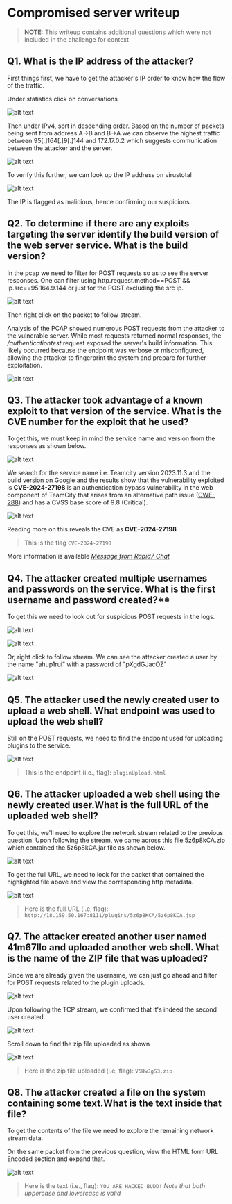 # Compromised server writeup

> **NOTE:** This writeup contains additional questions which were not included in the challenge for context

## Q1. What is the IP address of the attacker?

First things first, we have to get the attacker's IP order to know how
the flow of the traffic. 

Under statistics click on conversations

![alt text](image1.png)

Then under IPv4, sort in descending order. Based on the number of
packets being sent from address A-\>B and B-\>A we can observe the
highest traffic between 95\[.\]164\[.\]9\[.\]144 and 172.17.0.2 which
suggests communication between the attacker and the server.

![alt text](image2.png)

To verify this further, we can look up the IP address on virustotal

![alt text](image3.png)

The IP is flagged as malicious, hence confirming our suspicions.

## Q2. To determine if there are any exploits targeting the server identify the build version of the web server service. What is the build version?

In the pcap we need to filter for POST requests so as to see the server
responses. One can filter using http.request.method==POST &&
ip.src==95.164.9.144 or just for the POST excluding the src ip.

![alt text](image4.png)

Then right click on the packet to follow stream.

Analysis of the PCAP showed numerous POST requests from the attacker to
the vulnerable server. While most requests returned normal responses,
the */authenticationtest* request exposed the server's build
information. This likely occurred because the endpoint was verbose or
misconfigured, allowing the attacker to fingerprint the system and
prepare for further exploitation.

![alt text](image5.png)

## Q3. The attacker took advantage of a known exploit to that version of the service. What is the CVE number for the exploit that he used?

To get this, we must keep in mind the service name and version from the
responses as shown below.

![alt text](image6.png)

We search for the service name i.e. Teamcity version 2023.11.3 and the
build version on Google and the results show that the vulnerability
exploited is **CVE-2024-27198** is an authentication bypass
vulnerability in the web component of TeamCity that arises from an
alternative path issue
([CWE-288](https://cwe.mitre.org/data/definitions/288.html)) and has a
CVSS base score of 9.8 (Critical).

![alt text](image7.png)

Reading more on this reveals the CVE as **CVE-2024-27198**

> This is the flag `CVE-2024-27198`

More information is available [*Message from Rapid7
Chat*](https://www.rapid7.com/blog/post/2024/03/04/etr-cve-2024-27198-and-cve-2024-27199-jetbrains-teamcity-multiple-authentication-bypass-vulnerabilities-fixed/)

## Q4. The attacker created multiple usernames and passwords on the service. What is the first username and password created?**

To get this we need to look out for suspicious POST requests in the
logs.

![alt text](image8.png)

![alt text](image9.png)

Or, right click to follow stream. We can see the attacker created a user
by the name "ahup1rui" with a password of "pXgdGJacOZ"

![alt text](image10.png)

## Q5. The attacker used the newly created user to upload a web shell. What endpoint was used to upload the web shell?

Still on the POST requests, we need to find the endpoint used for
uploading plugins to the service.

![alt text](image11.png)

> This is the endpoint (i.e., flag): `pluginUpload.html`

## Q6. The attacker uploaded a web shell using the newly created user.What is the full URL of the uploaded web shell?

To get this, we'll need to explore the network stream related to the
previous question. Upon following the stream, we came across this file
5z6p8kCA.zip which contained the 5z6p8kCA.jar file as shown below.

![alt text](image12.png)

To get the full URL, we need to look for the packet that contained the
highlighted file above and view the corresponding http metadata.

![alt text](image13.png)

> Here is the full URL (i.e, flag): `http://18.159.50.167:8111/plugins/5z6p8KCA/5z6p8KCA.jsp`

## Q7. The attacker created another user named 41m67llo and uploaded another web shell. What is the name of the ZIP file that was uploaded?

Since we are already given the username, we can just go ahead and filter
for POST requests related to the plugin uploads.

![alt text](image14.png)

Upon following the TCP stream, we confirmed that it's indeed the second
user created.

![alt text](image15.png)

Scroll down to find the zip file uploaded as shown

![alt text](image16.png)

> Here is the zip file uploaded (i.e, flag): `V5HwJgS3.zip`

## Q8. The attacker created a file on the system containing some text.What is the text inside that file?

To get the contents of the file we need to explore the remaining network
stream data.

On the same packet from the previous question, view the HTML form URL
Encoded section and expand that.

![alt text](image17.png)

> Here is the text (i.e., flag): `YOU ARE HACKED BUDD!` _Note that both uppercase and lowercase is valid_

